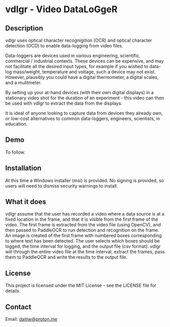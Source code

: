 # vdlgr - Video DataLoGgeR

## Description

vdlgr uses optical character recognigition (OCR) and optical character detection (OCD) to enable data-logging from video files.

Data-loggers are devices used in various engineering, scientific, commercial / industrial contexts. These devices can be expensive, and may not facilitate all the desired input types, for example if you wished to data-log mass/weight, temperature and voltage, such a device may not exist. However, plausibly you could have a digital thermometer, a digital scales, and a mulitmeter.

By setting up your at-hand devices (with their own digital displays) in a stationary video shot for the duration of an experiment - this video can then be used with vdlgr to extract the data from the displays.

It is ideal of anyone looking to capture data from devices they already own, or low-cost alternatives to common data-loggers, engineers, scientists, in education.

## Demo

To follow.

## Installation

At this time a Windows installer (msi) is provided. No signing is provided, so users will need to dismiss security warnings to install.

## What it does

vdlgr assume that the user has recorded a video where a data source is at a fixed location in the frame, and that it is visible from the first frame of the video.
The first frame is extracted from the video file (using OpenCV), and then passed to PaddleOCR to run detection and recognition on the frame.
An image is created of the first frame with numbered boxes corresponding to where text has been detected.
The user selects which boxes should be logged, the time interval for logging, and the output file (csv format).
vdlgr will through the entire video file at the time interval, extract the frames, pass them to PaddleOCR and write the results to the output file.

## License

This project is licensed under the MIT License - see the LICENSE file for details.

## Contact

Email: daitiw@proton.me

